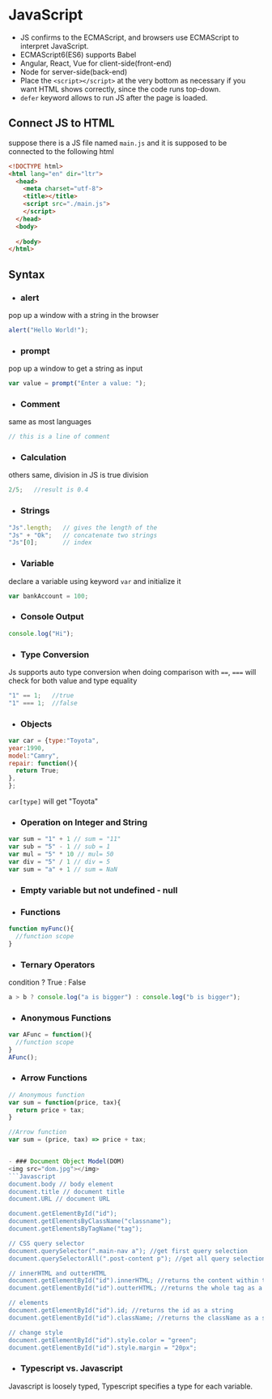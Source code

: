 # JavaScript
- JS confirms to the ECMAScript, and browsers use ECMAScript to interpret JavaScript.
- ECMAScript6(ES6) supports Babel
- Angular, React, Vue for client-side(front-end)
- Node for server-side(back-end)
- Place the `<script></script>` at the very bottom as necessary if you want HTML shows correctly, since the code runs top-down.
- `defer` keyword allows to run JS after the page is loaded.

## Connect JS to HTML
suppose there is a JS file named `main.js` and it is supposed to be connected to the following html
```html
<!DOCTYPE html>
<html lang="en" dir="ltr">
  <head>
    <meta charset="utf-8">
    <title></title>
    <script src="./main.js">
    </script>
  </head>
  <body>
    
  </body>
</html>
```

## Syntax
- ### alert
pop up a window with a string in the browser
```Javascript
alert("Hello World!");
```
- ### prompt
pop up a window to get a string as input
```Javascript
var value = prompt("Enter a value: ");
```
- ### Comment
same as most languages
```Javascript
// this is a line of comment
```
- ### Calculation
others same, division in JS is true division
```Javascript
2/5;   //result is 0.4
```
- ### Strings
```Javascript
"Js".length;   // gives the length of the 
"Js" + "Ok";   // concatenate two strings
"Js"[0];       // index
```
- ### Variable
declare a variable using keyword `var` and initialize it
```Javascript
var bankAccount = 100;
```
- ### Console Output
```Javascript
console.log("Hi");
```
- ### Type Conversion
Js supports auto type conversion when doing comparison with `==`, `===` will check for both value and type equality
```Javascript
"1" == 1;   //true
"1" === 1;  //false
```
- ### Objects
```Javascript
var car = {type:"Toyota",
year:1990, 
model:"Camry",
repair: function(){
  return True;
},
};
```
`car[type]` will get "Toyota"

- ### Operation on Integer and String
 ```Javascript
 var sum = "1" + 1 // sum = "11"
 var sub = "5" - 1 // sub = 1
 var mul = "5" * 10 // mul= 50
 var div = "5" / 1 // div = 5
 var sum = "a" + 1 // sum = NaN
 ```

- ### Empty variable but not undefined - null

- ### Functions
```Javascript
function myFunc(){
  //function scope
}
```
- ### Ternary Operators
condition ? True : False
```Javascript
a > b ? console.log("a is bigger") : console.log("b is bigger");
```

- ### Anonymous Functions
```Javascript
var AFunc = function(){
  //function scope
}
AFunc();
```
- ### Arrow Functions
```Javascript
// Anonymous function
var sum = function(price, tax){
  return price + tax;
}

//Arrow function
var sum = (price, tax) => price + tax;


- ### Document Object Model(DOM)
<img src="dom.jpg"></img>
```Javascript
document.body // body element
document.title // document title
document.URL // document URL

document.getElementById("id");
document.getElementsByClassName("classname");
document.getElementsByTagName("tag");

// CSS query selector
document.querySelector(".main-nav a"); //get first query selection
document.querySelectorAll(".post-content p"); //get all query selection

// innerHTML and outterHTML
document.getElementById("id").innerHTML; //returns the content within the tag as a string
document.getElementById("id").outterHTML; //returns the whole tag as a string

// elements
document.getElementById("id").id; //returns the id as a string
document.getElementById("id").className; //returns the className as a string

// change style
document.getElementById("id").style.color = "green";
document.getElementById("id").style.margin = "20px";
```
- ### Typescript vs. Javascript
Javascript is loosely typed, Typescript specifies a type for each variable.
